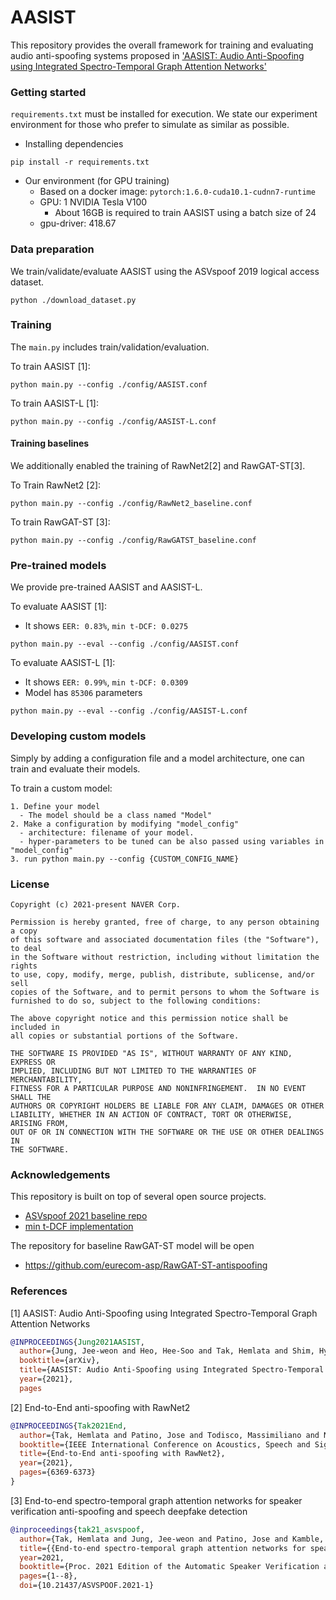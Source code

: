 # AASIST

This repository provides the overall framework for training and evaluating audio anti-spoofing systems proposed in ['AASIST: Audio Anti-Spoofing using Integrated Spectro-Temporal Graph Attention Networks'](https://arxiv.org/abs/2110.01200)

### Getting started
`requirements.txt` must be installed for execution. We state our experiment environment for those who prefer to simulate as similar as possible. 
- Installing dependencies
```
pip install -r requirements.txt
```
- Our environment (for GPU training)
  - Based on a docker image: `pytorch:1.6.0-cuda10.1-cudnn7-runtime`
  - GPU: 1 NVIDIA Tesla V100
    - About 16GB is required to train AASIST using a batch size of 24
  - gpu-driver: 418.67

### Data preparation
We train/validate/evaluate AASIST using the ASVspoof 2019 logical access dataset.
```
python ./download_dataset.py
```

### Training 
The `main.py` includes train/validation/evaluation.

To train AASIST [1]:
```
python main.py --config ./config/AASIST.conf
```
To train AASIST-L [1]:
```
python main.py --config ./config/AASIST-L.conf
```

#### Training baselines

We additionally enabled the training of RawNet2[2] and RawGAT-ST[3]. 

To Train RawNet2 [2]:
```
python main.py --config ./config/RawNet2_baseline.conf
```

To train RawGAT-ST [3]:
```
python main.py --config ./config/RawGATST_baseline.conf
```

### Pre-trained models
We provide pre-trained AASIST and AASIST-L.

To evaluate AASIST [1]:
- It shows `EER: 0.83%`, `min t-DCF: 0.0275`
```
python main.py --eval --config ./config/AASIST.conf
```
To evaluate AASIST-L [1]:
- It shows `EER: 0.99%`, `min t-DCF: 0.0309`
- Model has `85306` parameters
```
python main.py --eval --config ./config/AASIST-L.conf
```


### Developing custom models
Simply by adding a configuration file and a model architecture, one can train and evaluate their models.

To train a custom model:
```
1. Define your model
  - The model should be a class named "Model"
2. Make a configuration by modifying "model_config"
  - architecture: filename of your model.
  - hyper-parameters to be tuned can be also passed using variables in "model_config"
3. run python main.py --config {CUSTOM_CONFIG_NAME}
```

### License
```
Copyright (c) 2021-present NAVER Corp.

Permission is hereby granted, free of charge, to any person obtaining a copy
of this software and associated documentation files (the "Software"), to deal
in the Software without restriction, including without limitation the rights
to use, copy, modify, merge, publish, distribute, sublicense, and/or sell
copies of the Software, and to permit persons to whom the Software is
furnished to do so, subject to the following conditions:

The above copyright notice and this permission notice shall be included in
all copies or substantial portions of the Software.

THE SOFTWARE IS PROVIDED "AS IS", WITHOUT WARRANTY OF ANY KIND, EXPRESS OR
IMPLIED, INCLUDING BUT NOT LIMITED TO THE WARRANTIES OF MERCHANTABILITY,
FITNESS FOR A PARTICULAR PURPOSE AND NONINFRINGEMENT.  IN NO EVENT SHALL THE
AUTHORS OR COPYRIGHT HOLDERS BE LIABLE FOR ANY CLAIM, DAMAGES OR OTHER
LIABILITY, WHETHER IN AN ACTION OF CONTRACT, TORT OR OTHERWISE, ARISING FROM,
OUT OF OR IN CONNECTION WITH THE SOFTWARE OR THE USE OR OTHER DEALINGS IN
THE SOFTWARE.
```

### Acknowledgements
This repository is built on top of several open source projects. 
- [ASVspoof 2021 baseline repo](https://github.com/asvspoof-challenge/2021/tree/main/LA/Baseline-RawNet2)
- [min t-DCF implementation](https://www.asvspoof.org/resources/tDCF_python_v2.zip)

The repository for baseline RawGAT-ST model will be open
-  https://github.com/eurecom-asp/RawGAT-ST-antispoofing

### References
[1] AASIST: Audio Anti-Spoofing using Integrated Spectro-Temporal Graph Attention Networks
```bibtex
@INPROCEEDINGS{Jung2021AASIST,
  author={Jung, Jee-weon and Heo, Hee-Soo and Tak, Hemlata and Shim, Hye-jin and Chung, Joon Son and Lee, Bong-Jin and Yu, Ha-Jin and Evans, Nicholas},
  booktitle={arXiv}, 
  title={AASIST: Audio Anti-Spoofing using Integrated Spectro-Temporal Graph Attention Networks}, 
  year={2021},
  pages
```

[2] End-to-End anti-spoofing with RawNet2
```bibtex
@INPROCEEDINGS{Tak2021End,
  author={Tak, Hemlata and Patino, Jose and Todisco, Massimiliano and Nautsch, Andreas and Evans, Nicholas and Larcher, Anthony},
  booktitle={IEEE International Conference on Acoustics, Speech and Signal Processing (ICASSP)}, 
  title={End-to-End anti-spoofing with RawNet2}, 
  year={2021},
  pages={6369-6373}
}
```

[3] End-to-end spectro-temporal graph attention networks for speaker verification anti-spoofing and speech deepfake detection
```bibtex
@inproceedings{tak21_asvspoof,
  author={Tak, Hemlata and Jung, Jee-weon and Patino, Jose and Kamble, Madhu and Todisco, Massimiliano and Evans, Nicholas},
  title={{End-to-end spectro-temporal graph attention networks for speaker verification anti-spoofing and speech deepfake detection}},
  year=2021,
  booktitle={Proc. 2021 Edition of the Automatic Speaker Verification and Spoofing Countermeasures Challenge},
  pages={1--8},
  doi={10.21437/ASVSPOOF.2021-1}
```
